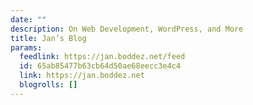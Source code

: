 ```yaml
---
date: ""
description: On Web Development, WordPress, and More
title: Jan’s Blog
params:
  feedlink: https://jan.boddez.net/feed
  id: 65ab85477b63cb64d50ae68eecc3e4c4
  link: https://jan.boddez.net
  blogrolls: []
---
```

